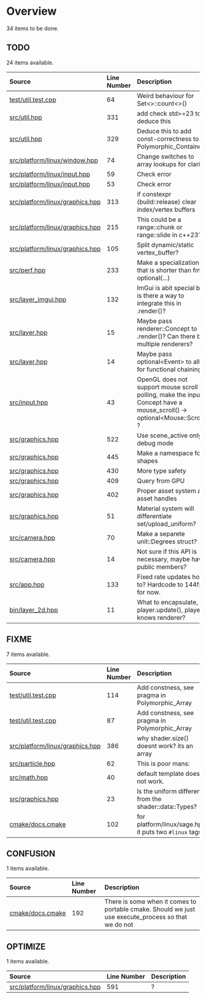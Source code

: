# Overview

34 items to be done.

## TODO

24 items available.

| Source | Line Number | Description |
|:-|:-|:-|
| [test/util.test.cpp](test/util.test.cpp) | 64 | Weird behaviour for Set<>::count<>() |
| [src/util.hpp](src/util.hpp) | 331 | add check std>=23 todo deduce this |
| [src/util.hpp](src/util.hpp) | 329 | Deduce this to add const-correctness to Polymorphic_Containers. |
| [src/platform/linux/window.hpp](src/platform/linux/window.hpp) | 74 | Change switches to array lookups for clarity |
| [src/platform/linux/input.hpp](src/platform/linux/input.hpp) | 59 | Check error |
| [src/platform/linux/input.hpp](src/platform/linux/input.hpp) | 53 | Check error |
| [src/platform/linux/graphics.hpp](src/platform/linux/graphics.hpp) | 313 | if constexpr (build::release) clear index/vertex buffers |
| [src/platform/linux/graphics.hpp](src/platform/linux/graphics.hpp) | 215 | This could be a range::chunk or range::slide in c++23? |
| [src/platform/linux/graphics.hpp](src/platform/linux/graphics.hpp) | 105 | Split dynamic/static vertex_buffer? |
| [src/perf.hpp](src/perf.hpp) | 233 | Make a specialization that is shorter than fmt's optional(...) |
| [src/layer_imgui.hpp](src/layer_imgui.hpp) | 132 | ImGui is abit special but is there a way to integrate this in .render()? |
| [src/layer.hpp](src/layer.hpp) | 15 | Maybe pass renderer::Concept to .render()? Can there be multiple renderers? |
| [src/layer.hpp](src/layer.hpp) | 14 | Maybe pass optional\<Event\> to allow for functional chaining? |
| [src/input.hpp](src/input.hpp) | 43 | OpenGL does not support mouse scroll polling, make the input Concept have a mouse_scroll() -> optional\<Mouse::Scroll\> ? |
| [src/graphics.hpp](src/graphics.hpp) | 522 | Use scene_active only in debug mode |
| [src/graphics.hpp](src/graphics.hpp) | 445 | Make a namespace for shapes |
| [src/graphics.hpp](src/graphics.hpp) | 430 | More type safety |
| [src/graphics.hpp](src/graphics.hpp) | 409 | Query from GPU |
| [src/graphics.hpp](src/graphics.hpp) | 402 | Proper asset system and asset handles |
| [src/graphics.hpp](src/graphics.hpp) | 51 | Material system will differentiate set/upload_uniform? |
| [src/camera.hpp](src/camera.hpp) | 70 | Make a separete unit::Degrees struct? |
| [src/camera.hpp](src/camera.hpp) | 14 | Not sure if this API is necessary, maybe have public members? |
| [src/app.hpp](src/app.hpp) | 133 | Fixed rate updates how to? Hardcode to 144fps for now. |
| [bin/layer_2d.hpp](bin/layer_2d.hpp) | 11 | What to encapsulate, player.update(), player knows renderer? |

## FIXME

7 items available.

| Source | Line Number | Description |
|:-|:-|:-|
| [test/util.test.cpp](test/util.test.cpp) | 114 | Add constness, see pragma in Polymorphic_Array |
| [test/util.test.cpp](test/util.test.cpp) | 87 | Add constness, see pragma in Polymorphic_Array |
| [src/platform/linux/graphics.hpp](src/platform/linux/graphics.hpp) | 386 | why shader.size() doesnt work? its an array |
| [src/particle.hpp](src/particle.hpp) | 62 | This is poor mans: |
| [src/math.hpp](src/math.hpp) | 40 | default template does not work. |
| [src/graphics.hpp](src/graphics.hpp) | 23 | Is the uniform different from the shader::data::Types? |
| [cmake/docs.cmake](cmake/docs.cmake) | 102 | for platform/linux/sage.hpp it puts two `#linux` tags |

## CONFUSION

1 items available.

| Source | Line Number | Description |
|:-|:-|:-|
| [cmake/docs.cmake](cmake/docs.cmake) | 192 | There is some when it comes to portable cmake. Should we just use execute_process so that we do not |

## OPTIMIZE

1 items available.

| Source | Line Number | Description |
|:-|:-|:-|
| [src/platform/linux/graphics.hpp](src/platform/linux/graphics.hpp) | 591 | ? |

